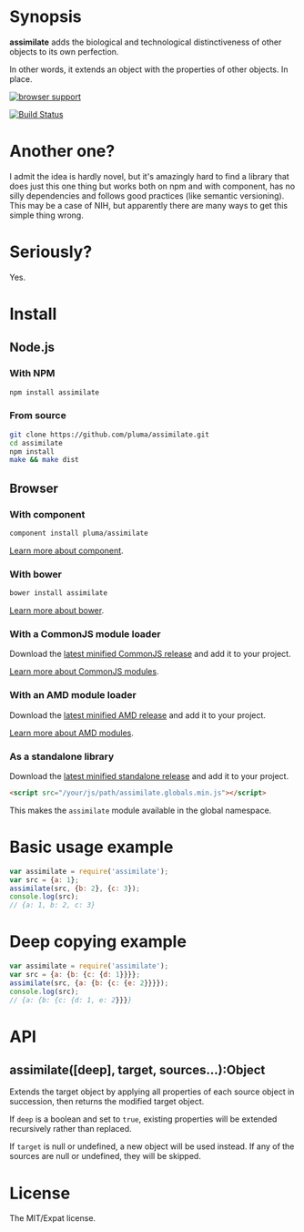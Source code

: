 # Synopsis

**assimilate** adds the biological and technological distinctiveness of other objects to its own perfection.

In other words, it extends an object with the properties of other objects. In place.

[![browser support](https://ci.testling.com/pluma/assimilate.png)](https://ci.testling.com/pluma/assimilate)

[![Build Status](https://travis-ci.org/pluma/assimilate.png?branch=master)](https://travis-ci.org/pluma/assimilate)

# Another one?

I admit the idea is hardly novel, but it's amazingly hard to find a library that does just this one thing but works both on npm and with component, has no silly dependencies and follows good practices (like semantic versioning). This may be a case of NIH, but apparently there are many ways to get this simple thing wrong.

# Seriously?

Yes.

# Install

## Node.js

### With NPM

```sh
npm install assimilate
```

### From source

```sh
git clone https://github.com/pluma/assimilate.git
cd assimilate
npm install
make && make dist
```

## Browser

### With component

```sh
component install pluma/assimilate
```

[Learn more about component](https://github.com/component/component).

### With bower

```sh
bower install assimilate
```

[Learn more about bower](https://github.com/twitter/bower).

### With a CommonJS module loader

Download the [latest minified CommonJS release](https://raw.github.com/pluma/assimilate/master/dist/assimilate.min.js) and add it to your project.

[Learn more about CommonJS modules](http://wiki.commonjs.org/wiki/Modules/1.1).

### With an AMD module loader

Download the [latest minified AMD release](https://raw.github.com/pluma/assimilate/master/dist/assimilate.amd.min.js) and add it to your project.

[Learn more about AMD modules](http://requirejs.org/docs/whyamd.html).

### As a standalone library

Download the [latest minified standalone release](https://raw.github.com/pluma/assimilate/master/dist/assimilate.globals.min.js) and add it to your project.

```html
<script src="/your/js/path/assimilate.globals.min.js"></script>
```

This makes the `assimilate` module available in the global namespace.

# Basic usage example

```javascript
var assimilate = require('assimilate');
var src = {a: 1};
assimilate(src, {b: 2}, {c: 3});
console.log(src);
// {a: 1, b: 2, c: 3}
```

# Deep copying example

```javascript
var assimilate = require('assimilate');
var src = {a: {b: {c: {d: 1}}}};
assimilate(src, {a: {b: {c: {e: 2}}}});
console.log(src);
// {a: {b: {c: {d: 1, e: 2}}}}
```

# API

## assimilate([deep], target, sources…):Object

Extends the target object by applying all properties of each source object in succession, then returns the modified target object.

If `deep` is a boolean and set to `true`, existing properties will be extended recursively rather than replaced.

If `target` is null or undefined, a new object will be used instead. If any of the sources are null or undefined, they will be skipped.

# License

The MIT/Expat license.
